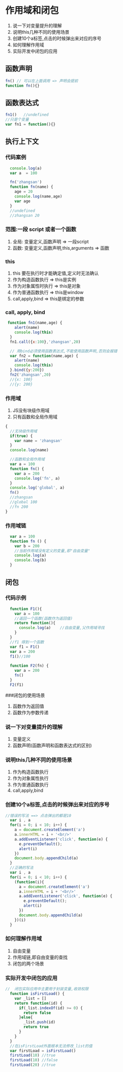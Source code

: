 #	作用域和闭包
1.	说一下对变量提升的理解
2. 说明this几种不同的使用场景
3. 创建10个a标签,点击的时候弹出来对应的序号
4. 如何理解作用域
5. 实际开发中闭包的应用


## 函数声明
```js
fn() // 可以在上面调用 => 声明会提前
function fn(){}
```

## 函数表达式
```js
fn1()	//undefined
//只是个变量
var fn1 = function(){}
```

## 执行上下文
### 代码案例
```js
  console.log(a)
  var a  = 100

  fn('zhangsan')
  function fn(name) {
    age = 20
    console.log(name,age)
    var age
  }
  //undefined
  //zhangsan 20
```

###	范围:一段 script 或者一个函数
1.	全局: 变量定义,函数声明 => 一段script
2. 函数: 变量定义,函数声明,this,arguments => 函数

### this
1.	this 要在执行时才能确定值,定义时无法确认
2. 作为构造函数执行	=> this是实例
3. 作为对象属性时执行 => this是对象
4. 作为普通函数执行	=> 	this是window
5. call,apply,bind	=> this是绑定的参数

### call, apply, bind
```js
 function fn1(name,age) {
    alert(name)
    console.log(this)
  }
  fn1.call({x:100},'zhangsan',20)

  // 用bind必须使用函数表达式,不能使用函数声明,否则会报错
  var fn2 = function(name,age) {
    alert(name)
    console.log(this)
  }.bind({y:200})
  fn2('zhangsan',20)
  //{x: 100}
  //{y: 200}
```

### 作用域
1.	JS没有块级作用域
2. 只有函数和全局作用域

```js
{
  //无块级作用域
  if(true) {
    var name = 'zhangsan'
  }
  console.log(name)

  //函数和全局作用域
  var a = 100
  function fn() {
    var a = 200
    console.log('fn', a)
  }
  console.log('global', a)
  fn()
  //zhangsan
  //global 100
  //fn 200
}
```

### 作用域链
```js
  var a = 100
  function fn () {
    var b = 200
    //当前作用域没有定义的变量,即"自由变量"
    console.log(a)
    console.log(b)
  }
```

## 闭包
### 代码示例
```js
  function F1(){
    var a = 100
    //返回一个函数(函数作为返回值)
    return function(){
      console.log(a)	//自由变量,父作用域寻找
    }
  }
  //f1 得到一个函数
  var f1 = F1()
  var a = 200
  f1()//100
  
  function F2(fn) {
  	var a = 200
  	fn()
  }
  F2(f1)
```

###闭包的使用场景
1.	函数作为返回值
2. 函数作为参数传递


###	说一下对变量提升的理解
1.	变量定义
2. 函数声明(函数声明和函数表达式的区别)

### 说明this几种不同的使用场景
1.	作为构造函数执行
2. 作为对象属性执行
3. 作为普通函数执行
4. call,apply,bind

### 创建10个a标签,点击的时候弹出来对应的序号
```js
//错误的写法	==> 点击弹出的都是10
  var i , a
  for(i = 0; i < 10; i++) {
    a = document.createElement('a')
    a.innerHTML = i + '<br/>'
    a.addEventListener('click', function(e) {
      e.preventDefault();
      alert(i)
    })
    document.body.appendChild(a)
  }
  //正确的写法
  var i , a
  for(i = 0; i < 10; i++) {
    (function(i){
      a = document.createElement('a')
      a.innerHTML = i + '<br/>'
      a.addEventListener('click', function(e) {
        e.preventDefault();
        alert(i)
      })
      document.body.appendChild(a)
    })(i)
  }
```

### 如何理解作用域
1.	自由变量
2. 作用域链,即自由变量的查找
3. 闭包的两个场景

### 实际开发中闭包的应用
```js
//  闭包实际应用中主要用于封装变量,收敛权限
  function isFirstLoad() {
    var _list = []
    return function(id) {
      if(_list.indexOf(id) >= 0) {
        return false
      }else{
        _list.push(id)
        return true
      }
    }
  }
  //在isFirstLoad外面根本无法修改_list的值
  var firstLoad = isFirstLoad()
  firstLoad(10) //true
  firstLoad(10) //false
  firstLoad(20) //true
```
































